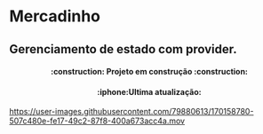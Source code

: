 # Mercadinho

## Gerenciamento de estado com provider.

<h4 align="center"> 
    :construction:  Projeto em construção  :construction:
</h4>
<h4 align="center">
:iphone:Ultima atualização: 
</h4>


https://user-images.githubusercontent.com/79880613/170158780-507c480e-fe17-49c2-87f8-400a673acc4a.mov

